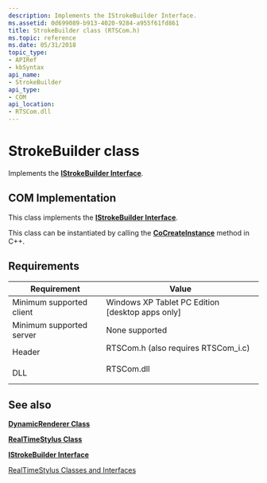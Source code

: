 ```yaml
---
description: Implements the IStrokeBuilder Interface.
ms.assetid: 0d699089-b913-4020-9284-a955f61fd861
title: StrokeBuilder class (RTSCom.h)
ms.topic: reference
ms.date: 05/31/2018
topic_type: 
- APIRef
- kbSyntax
api_name: 
- StrokeBuilder
api_type: 
- COM
api_location: 
- RTSCom.dll
---
```


# StrokeBuilder class

Implements the [**IStrokeBuilder Interface**](/windows/desktop/api/RTSCom/nn-rtscom-istrokebuilder).

## COM Implementation

This class implements the [**IStrokeBuilder Interface**](/windows/desktop/api/RTSCom/nn-rtscom-istrokebuilder).

This class can be instantiated by calling the [**CoCreateInstance**](/windows/win32/api/combaseapi/nf-combaseapi-cocreateinstance) method in C++.

## Requirements



| Requirement | Value |
|-------------------------------------|-----------------------------------------------------------------------------------------------------------------|
| Minimum supported client<br/> | Windows XP Tablet PC Edition \[desktop apps only\]<br/>                                                   |
| Minimum supported server<br/> | None supported<br/>                                                                                       |
| Header<br/>                   | <dl> <dt>RTSCom.h (also requires RTSCom\_i.c)</dt> </dl> |
| DLL<br/>                      | <dl> <dt>RTSCom.dll</dt> </dl>                           |



## See also

<dl> <dt>

[**DynamicRenderer Class**](/previous-versions/windows/desktop/legacy/ms701168(v=vs.85))
</dt> <dt>

[**RealTimeStylus Class**](realtimestylus-class.md)
</dt> <dt>

[**IStrokeBuilder Interface**](/windows/desktop/api/RTSCom/nn-rtscom-istrokebuilder)
</dt> <dt>

[RealTimeStylus Classes and Interfaces](realtimestylus-classes-and-interfaces.md)
</dt> </dl>

 

 
